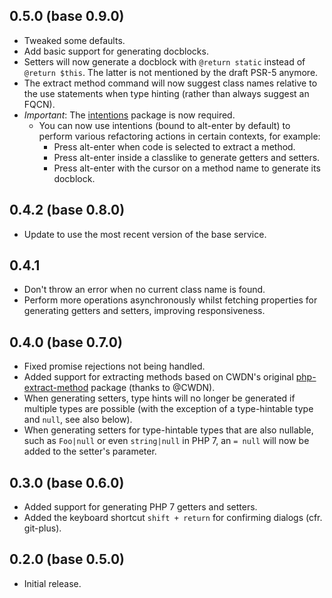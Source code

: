 ## 0.5.0 (base 0.9.0)
* Tweaked some defaults.
* Add basic support for generating docblocks.
* Setters will now generate a docblock with `@return static` instead of `@return $this`. The latter is not mentioned by the draft PSR-5 anymore.
* The extract method command will now suggest class names relative to the use statements when type hinting (rather than always suggest an FQCN).
* *Important*: The [intentions](https://github.com/steelbrain/intentions) package is now required.
  * You can now use intentions (bound to alt-enter by default) to perform various refactoring actions in certain contexts, for example:
    * Press alt-enter when code is selected to extract a method.
    * Press alt-enter inside a classlike to generate getters and setters.
    * Press alt-enter with the cursor on a method name to generate its docblock.

## 0.4.2 (base 0.8.0)
* Update to use the most recent version of the base service.

## 0.4.1
* Don't throw an error when no current class name is found.
* Perform more operations asynchronously whilst fetching properties for generating getters and setters, improving responsiveness.

## 0.4.0 (base 0.7.0)
* Fixed promise rejections not being handled.
* Added support for extracting methods based on CWDN's original [php-extract-method](https://github.com/CWDN/php-extract-method) package (thanks to @CWDN).
* When generating setters, type hints will no longer be generated if multiple types are possible (with the exception of a type-hintable type and `null`, see also below).
* When generating setters for type-hintable types that are also nullable, such as `Foo|null` or even `string|null` in PHP 7, an `= null` will now be added to the setter's parameter.

## 0.3.0 (base 0.6.0)
* Added support for generating PHP 7 getters and setters.
* Added the keyboard shortcut `shift + return` for confirming dialogs (cfr. git-plus).

## 0.2.0 (base 0.5.0)
* Initial release.
